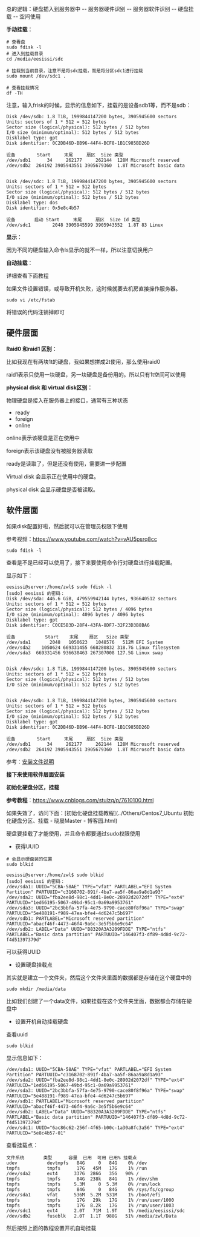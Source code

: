 总的逻辑：硬盘插入到服务器中 -- 服务器硬件识别 -- 服务器软件识别 -- 硬盘挂载 -- 空间使用

**手动挂载**：

```
# 查看盘
sudo fdisk -l
# 进入到挂载目录
cd /media/eesissi/sdc

# 挂载到当前目录，注意不是将sdc挂载，而是将分区sdc1进行挂载
sudo mount /dev/sdc1 .

# 查看挂载情况
df -TH
```

注意，输入frisk的时候，显示的信息如下，挂载的是设备sdb1等，而不是sdb：

```
Disk /dev/sdb: 1.8 TiB, 1999844147200 bytes, 3905945600 sectors
Units: sectors of 1 * 512 = 512 bytes
Sector size (logical/physical): 512 bytes / 512 bytes
I/O size (minimum/optimal): 512 bytes / 512 bytes
Disklabel type: gpt
Disk identifier: 0C2DB46D-BB96-44F4-BCF8-1B1C985BD26D

设备        Start     末尾     扇区  Size 类型
/dev/sdb1      34     262177     262144  128M Microsoft reserved
/dev/sdb2  264192 3905943551 3905679360  1.8T Microsoft basic data


Disk /dev/sdc: 1.8 TiB, 1999844147200 bytes, 3905945600 sectors
Units: sectors of 1 * 512 = 512 bytes
Sector size (logical/physical): 512 bytes / 512 bytes
I/O size (minimum/optimal): 512 bytes / 512 bytes
Disklabel type: dos
Disk identifier: 0x5e8c4b57

设备       启动 Start     末尾     扇区  Size Id 类型
/dev/sdc1        2048 3905945599 3905943552  1.8T 83 Linux
```

**显示**：

因为不同的硬盘输入命令ls显示的就不一样，所以注意切换用户

**自动挂载**：

详细查看下面教程

如果文件设置错误，或导致开机失败，这时候就要去机房直接操作服务器。

```
sudo vi /etc/fstab
```

将错误的代码注销掉即可

## 硬件层面

**Raid0 和raid1 区别：**

比如我现在有两块1t的硬盘，我如果想拼成2t使用，那么使用raid0

raid1表示只使用一块硬盘，另一块硬盘是备份用的。所以只有1t空间可以使用

**physical disk 和 virtual disk区别：**

物理硬盘是接入在服务器上的接口，通常有三种状态

- ready
- foreign
- online

online表示该硬盘是正在使用中

foreign表示该硬盘没有被服务器读取

ready是读取了，但是还没有使用，需要进一步配置

Virtual disk 会显示正在使用中的硬盘。

physical disk 会显示硬盘是否被读取。

## 软件层面

如果disk配置好啦，然后就可以在管理员权限下使用

参考视频：https://www.youtube.com/watch?v=vAU5psrq8cc

```
sudo fdisk -l
```

查看是不是已经可以使用了，接下来要使用命令行对硬盘进行挂载配置。

显示如下：

```
eesissi@server:/home/zwl$ sudo fdisk -l
[sudo] eesissi 的密码：
Disk /dev/sda: 446.6 GiB, 479559942144 bytes, 936640512 sectors
Units: sectors of 1 * 512 = 512 bytes
Sector size (logical/physical): 512 bytes / 4096 bytes
I/O size (minimum/optimal): 4096 bytes / 4096 bytes
Disklabel type: gpt
Disk identifier: C0CE5B3D-28F4-43FA-8DF7-32F23D3B8BA6

设备           Start    末尾    扇区   Size 类型
/dev/sda1       2048   1050623   1048576   512M EFI System
/dev/sda2    1050624 669331455 668280832 318.7G Linux filesystem
/dev/sda3  669331456 936638463 267307008 127.5G Linux swap


Disk /dev/sdc: 1.8 TiB, 1999844147200 bytes, 3905945600 sectors
Units: sectors of 1 * 512 = 512 bytes
Sector size (logical/physical): 512 bytes / 512 bytes
I/O size (minimum/optimal): 512 bytes / 512 bytes


Disk /dev/sdb: 1.8 TiB, 1999844147200 bytes, 3905945600 sectors
Units: sectors of 1 * 512 = 512 bytes
Sector size (logical/physical): 512 bytes / 512 bytes
I/O size (minimum/optimal): 512 bytes / 512 bytes
Disklabel type: gpt
Disk identifier: 0C2DB46D-BB96-44F4-BCF8-1B1C985BD26D

设备        Start     末尾     扇区  Size 类型
/dev/sdb1      34     262177     262144  128M Microsoft reserved
/dev/sdb2  264192 3905943551 3905679360  1.8T Microsoft basic data
```

参考：[安装文件说明](../Others/14G服务器之F2创建RAID篇.pdf)

**接下来使用软件层面安装**

**初始化硬盘分区，挂载**

**参考教程**：https://www.cnblogs.com/stulzq/p/7610100.html

如果失效了，访问下面：[初始化硬盘挂载教程](../Others/Centos7_Ubuntu 初始化硬盘分区、挂载 - 晓晨Master - 博客园.html)

硬盘要挂载了才能使用，并且命令都要通过sudo权限使用

- 获得UUID

```
# 会显示硬盘装的位置
sudo blkid
```

```
eesissi@server:/home/zwl$ sudo blkid
[sudo] eesissi 的密码：
/dev/sda1: UUID="5CBA-58AE" TYPE="vfat" PARTLABEL="EFI System Partition" PARTUUID="c3168702-891f-4ba7-aa5f-86aa9a8d1a93"
/dev/sda2: UUID="fba2ee8d-98c1-4dd1-8e0c-28902d2072df" TYPE="ext4" PARTUUID="1ed66195-5067-49bd-95c1-0a69a9953761"
/dev/sda3: UUID="2bc3bbfa-57fa-4e75-9790-cace80f8f96a" TYPE="swap" PARTUUID="5e488191-f989-47ea-bfe4-4d6247c5b697"
/dev/sdb1: PARTLABEL="Microsoft reserved partition" PARTUUID="abacf46f-4473-46f4-9a6c-3e5f5b6e9c64"
/dev/sdb2: LABEL="Data" UUID="B8320A3A3209FDDE" TYPE="ntfs" PARTLABEL="Basic data partition" PARTUUID="146407f3-df89-4d8d-9c72-f4d51397379d"
```

可以获得UUID

- 设置硬盘挂载点

其实就是建立一个文件夹，然后这个文件夹里面的数据都是存储在这个硬盘中的

```
sudo mkdir /media/data
```

比如我们创建了一个data文件，如果挂载在这个文件夹里面，数据都会存储在硬盘中

- 设置开机自动挂载硬盘

查看uuid

```
sudo blkid
```

显示信息如下：

```
/dev/sda1: UUID="5CBA-58AE" TYPE="vfat" PARTLABEL="EFI System Partition" PARTUUID="c3168702-891f-4ba7-aa5f-86aa9a8d1a93"
/dev/sda2: UUID="fba2ee8d-98c1-4dd1-8e0c-28902d2072df" TYPE="ext4" PARTUUID="1ed66195-5067-49bd-95c1-0a69a9953761"
/dev/sda3: UUID="2bc3bbfa-57fa-4e75-9790-cace80f8f96a" TYPE="swap" PARTUUID="5e488191-f989-47ea-bfe4-4d6247c5b697"
/dev/sdb1: PARTLABEL="Microsoft reserved partition" PARTUUID="abacf46f-4473-46f4-9a6c-3e5f5b6e9c64"
/dev/sdb2: LABEL="Data" UUID="B8320A3A3209FDDE" TYPE="ntfs" PARTLABEL="Basic data partition" PARTUUID="146407f3-df89-4d8d-9c72-f4d51397379d"
/dev/sdc1: UUID="6ac86c62-256f-4f65-b00c-1a30a8fc3a56" TYPE="ext4" PARTUUID="5e8c4b57-01"
```

查看挂载点：

```
文件系统       类型      容量  已用  可用 已用% 挂载点
udev           devtmpfs   84G     0   84G    0% /dev
tmpfs          tmpfs      17G   45M   17G    1% /run
/dev/sda2      ext4      337G  286G   35G   90% /
tmpfs          tmpfs      84G  238k   84G    1% /dev/shm
tmpfs          tmpfs     5.3M     0  5.3M    0% /run/lock
tmpfs          tmpfs      84G     0   84G    0% /sys/fs/cgroup
/dev/sda1      vfat      536M  5.2M  531M    1% /boot/efi
tmpfs          tmpfs      17G   29k   17G    1% /run/user/1000
tmpfs          tmpfs      17G  8.2k   17G    1% /run/user/1003
/dev/sdc1      ext4      2.0T   71M  1.9T    1% /media/eesissi/sdc
/dev/sdb2      fuseblk   2.0T  1.1T  988G   51% /media/zwl/Data
```

然后按照上面的教程设置开机自动挂载

